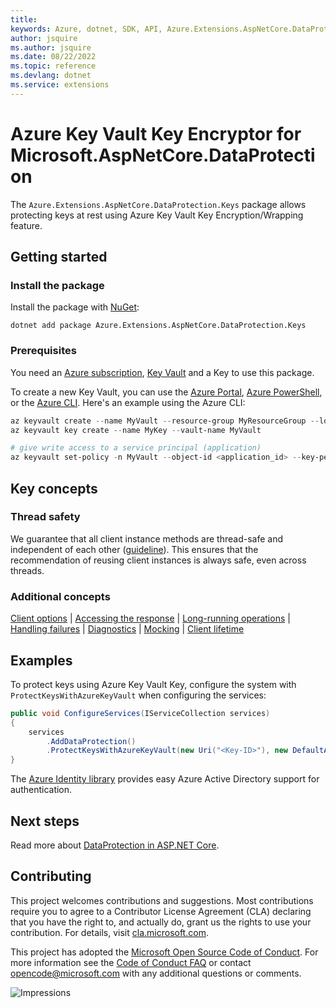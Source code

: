 ```yaml
---
title: 
keywords: Azure, dotnet, SDK, API, Azure.Extensions.AspNetCore.DataProtection.Keys, extensions
author: jsquire
ms.author: jsquire
ms.date: 08/22/2022
ms.topic: reference
ms.devlang: dotnet
ms.service: extensions
---
```

# Azure Key Vault Key Encryptor for Microsoft.AspNetCore.DataProtection

The `Azure.Extensions.AspNetCore.DataProtection.Keys` package allows protecting keys at rest using Azure Key Vault Key Encryption/Wrapping feature.

## Getting started

### Install the package

Install the package with [NuGet][nuget]:

```dotnetcli
dotnet add package Azure.Extensions.AspNetCore.DataProtection.Keys
```

### Prerequisites

You need an [Azure subscription][azure_sub],
[Key Vault][keyvault_doc] and a Key to use this package.

To create a new Key Vault, you can use the [Azure Portal][keyvault_create_portal],
[Azure PowerShell][keyvault_create_ps], or the [Azure CLI][keyvault_create_cli].
Here's an example using the Azure CLI:

```Powershell
az keyvault create --name MyVault --resource-group MyResourceGroup --location westus
az keyvault key create --name MyKey --vault-name MyVault

# give write access to a service principal (application)
az keyvault set-policy -n MyVault --object-id <application_id> --key-permissions get unwrapKey wrapKey
```

## Key concepts

### Thread safety
We guarantee that all client instance methods are thread-safe and independent of each other ([guideline](https://azure.github.io/azure-sdk/dotnet_introduction.html#dotnet-service-methods-thread-safety)). This ensures that the recommendation of reusing client instances is always safe, even across threads.

### Additional concepts
<!-- CLIENT COMMON BAR -->
[Client options](https://github.com/Azure/azure-sdk-for-net/blob/main/sdk/core/Azure.Core/README.md#configuring-service-clients-using-clientoptions) |
[Accessing the response](https://github.com/Azure/azure-sdk-for-net/blob/main/sdk/core/Azure.Core/README.md#accessing-http-response-details-using-responset) |
[Long-running operations](https://github.com/Azure/azure-sdk-for-net/blob/main/sdk/core/Azure.Core/README.md#consuming-long-running-operations-using-operationt) |
[Handling failures](https://github.com/Azure/azure-sdk-for-net/blob/main/sdk/core/Azure.Core/README.md#reporting-errors-requestfailedexception) |
[Diagnostics](https://github.com/Azure/azure-sdk-for-net/blob/main/sdk/core/Azure.Core/samples/Diagnostics.md) |
[Mocking](https://github.com/Azure/azure-sdk-for-net/blob/main/sdk/core/Azure.Core/README.md#mocking) |
[Client lifetime](https://devblogs.microsoft.com/azure-sdk/lifetime-management-and-thread-safety-guarantees-of-azure-sdk-net-clients/)
<!-- CLIENT COMMON BAR -->

## Examples

To protect keys using Azure Key Vault Key, configure the system with `ProtectKeysWithAzureKeyVault` when configuring the services:

```C# Snippet:ProtectKeysWithAzureKeyVault
public void ConfigureServices(IServiceCollection services)
{
    services
        .AddDataProtection()
        .ProtectKeysWithAzureKeyVault(new Uri("<Key-ID>"), new DefaultAzureCredential());
}
```

The [Azure Identity library][identity] provides easy Azure Active Directory support for authentication.

## Next steps

Read more about [DataProtection in ASP.NET Core][aspnetcore_dataprotection_doc].

## Contributing

This project welcomes contributions and suggestions.  Most contributions require
you to agree to a Contributor License Agreement (CLA) declaring that you have
the right to, and actually do, grant us the rights to use your contribution. For
details, visit [cla.microsoft.com][cla].

This project has adopted the [Microsoft Open Source Code of Conduct][coc].
For more information see the [Code of Conduct FAQ][coc_faq]
or contact [opencode@microsoft.com][coc_contact] with any
additional questions or comments.

![Impressions](https://azure-sdk-impressions.azurewebsites.net/api/impressions/azure-sdk-for-net%2Fsdk%2Fextensions%2FAzure.AspNetCore.Extensions.DataProtection.Keys%2FREADME.png)

<!-- LINKS -->
[source]: https://github.com/Azure/azure-sdk-for-net/tree/main/sdk/extensions/Azure.Extensions.AspNetCore.DataProtection.Keys/src
[package]: https://www.nuget.org/packages/Azure.Extensions.AspNetCore.DataProtection.Keys/
[docs]: /dotnet/api/Azure.Extensions.AspNetCore.DataProtection.Keys
[nuget]: https://www.nuget.org/packages/Azure.Extensions.AspNetCore.DataProtection.Keys
[keyvault_doc]: /azure/key-vault/general/overview
[keyvault_create_cli]: /azure/key-vault/quick-create-cli#create-a-key-vault
[keyvault_create_portal]: /azure/key-vault/quick-create-portal#create-a-vault
[keyvault_create_ps]: /azure/key-vault/quick-create-powershell#create-a-key-vault
[azure_cli]: /cli/azure
[azure_sub]: https://azure.microsoft.com/free/dotnet/
[identity]: https://github.com/Azure/azure-sdk-for-net/tree/main/sdk/identity/Azure.Identity/README.md
[aspnetcore_dataprotection_doc]: /aspnet/core/security/data-protection/introduction?view=aspnetcore-3.1
[RequestFailedException]: https://github.com/Azure/azure-sdk-for-net/tree/main/sdk/core/Azure.Core/src/RequestFailedException.cs
[error_codes]: /rest/api/storageservices/blob-service-error-codes
[samples]: samples/
[storage_contrib]: ../CONTRIBUTING.md
[cla]: https://cla.microsoft.com
[coc]: https://opensource.microsoft.com/codeofconduct/
[coc_faq]: https://opensource.microsoft.com/codeofconduct/faq/
[coc_contact]: mailto:opencode@microsoft.com

